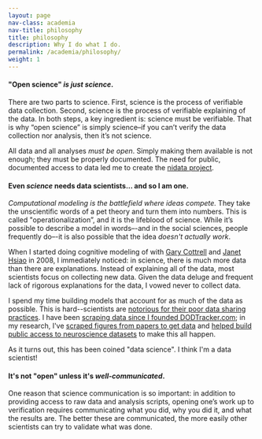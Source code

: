 ```yaml
---
layout: page
nav-class: academia
nav-title: philosophy
title: philosophy
description: Why I do what I do.
permalink: /academia/philosophy/
weight: 1
---
```


<p>
<h4 style="padding-top: 0px;">"Open science" <i>is just science</i>.</h4>
</p>

<p>
There are two parts to science. First, science is the process of verifiable data collection. Second, science is the process of verifiable explaining of the data. In both steps, a key ingredient is: science must be verifiable. That is why “open science” is simply science–if you can’t verify the data collection nor analysis, then it’s not science.
</p>

<p>
All data and all analyses <i>must be open</i>. Simply making them available is not enough; they must be properly documented. The need for public, documented access to data led me to create the <a href="{{ '/academia/projects/nidata/' | prepend: site.baseurl }}">nidata project</a>.
</p>

<p>
<h4>Even <i>science</i> needs data scientists... and so I am one.</h4>
</p>

<p>
<i>Computational modeling is the battlefield where ideas compete.</i> They take the unscientific words of a pet theory and turn them into numbers. This is called "operationalization”, and it is the lifeblood of science.  While it’s possible to describe a model in words–-and in the social sciences, people frequently do–-it is also possible that the idea <i>doesn't actually work</i>.

<p>
When I started doing cognitive modeling of with <a href="http://cseweb.ucsd.edu/~gary/">Gary Cottrell</a> and <a href="http://web.hku.hk/~jhsiao/">Janet Hsiao</a> in 2008, I immediately noticed: in science, there is much more data than there are explanations. Instead of explaining all of the data, most scientists focus on collecting new data. Given the data deluge and frequent lack of rigorous explanations for the data, I vowed never to collect data.</p>

<p>I spend my time building models that account for as much of the data as possible. This is hard--scientists are <a href="https://www.ncbi.nlm.nih.gov/pmc/articles/PMC4728080/">notorious for their poor data sharing practices</a>. I have been <a href="http://www.dodtracker.com/">scraping data since I founded DODTracker.com</a>; in my research, I've <a href="http://bcipolli.github.io/academia/projects/rinsel/">scraped figures from papers to get data</a> and <a href="{{ '/academia/projects/nidata/' | prepend: site.baseurl }}">helped build public access to neuroscience datasets</a> to make this all happen.
</p>

<p>
As it turns out, this has been coined "data science". I think I'm a data scientist!
</p>


<p>
<h4>It's not "open" unless it's <i>well-communicated</i>.</h4>
</p>

<p>
One reason that science communication is so important: in addition to providing access to raw data and analysis scripts, opening one’s work up to verification requires communicating what you did, why you did it, and what the results are. The better these are communicated, the more easily other scientists can try to validate what was done.
</p>

